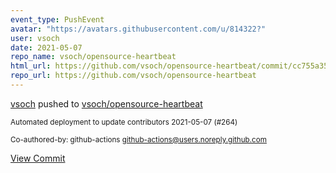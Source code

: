 ```yaml
---
event_type: PushEvent
avatar: "https://avatars.githubusercontent.com/u/814322?"
user: vsoch
date: 2021-05-07
repo_name: vsoch/opensource-heartbeat
html_url: https://github.com/vsoch/opensource-heartbeat/commit/cc755a35ae15b5e223963ff2e9ce6bc4406ef2b9
repo_url: https://github.com/vsoch/opensource-heartbeat
---
```


<a href='https://github.com/vsoch' target='_blank'>vsoch</a> pushed to <a href='https://github.com/vsoch/opensource-heartbeat' target='_blank'>vsoch/opensource-heartbeat</a>

<small>Automated deployment to update contributors 2021-05-07 (#264)

Co-authored-by: github-actions <github-actions@users.noreply.github.com></small>

<a href='https://github.com/vsoch/opensource-heartbeat/commit/cc755a35ae15b5e223963ff2e9ce6bc4406ef2b9' target='_blank'>View Commit</a>